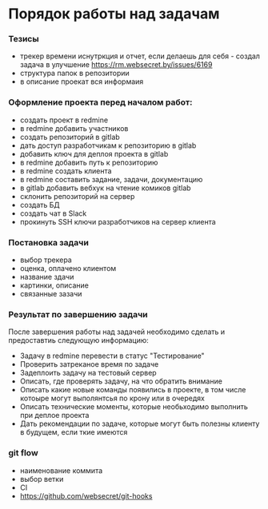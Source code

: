 # Порядок работы над задачам

### Тезисы
* трекер времени иснутркция и отчет, если делаешь для себя - создал задача в улучшение https://rm.websecret.by/issues/6169
* структура папок в репозитории
* в описание проекат вся информаия

### Оформление проекта перед началом работ:
* создать проект в redmine
* в redmine добавить участников
* создать репозиторий в gitlab
* дать доступ разработчикам к репозиторию в gitlab
* добавить ключ для деплоя проекта в gitlab
* в redmine добавить путь к репозиторию
* в redmine создать клиента
* в redmine составить задание, задачи, документацию
* в gitlab добавить вебхук на чтение комиков gitlab
* склонить репозиторий на сервер
* создать БД
* создать чат в Slack
* прокинуть SSH ключи разработчиков на сервер клиента

### Постановка задачи
* выбор трекера
* оценка, оплачено клиентом
* название здачи
* картинки, описание
* связанные зазачи


### Результат по завершению задачи
После завершения работы над задачей необходимо сделать и предоставтиь следующую информацию:
* Задачу в redmine перевести в статус "Тестирование"
* Проверить затреканое время по задаче
* Задеплоить задачу на тестовый сервер
* Описать, где проверять задачу, на что обратить внимание
* Описать какие новые команды появились в проекте, в том числе котоыре могут выполянтсья по крону или в очередях
* Описать технические моменты, которые необьходимо выполнить при деплое проекта
* Дать рекомендации по задаче, которые могут быть полезны клиенту в будущем, если ткие имеются

### git flow
* наименование коммита
* выбор ветки
* CI
* https://github.com/websecret/git-hooks